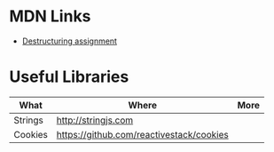 # MDN Links

* [Destructuring assignment](https://developer.mozilla.org/en-US/docs/Web/JavaScript/Reference/Operators/Destructuring_assignment)

# Useful Libraries

| What | Where | More |
| ---- | ----- | ---- |
| Strings | http://stringjs.com | |
| Cookies | https://github.com/reactivestack/cookies | |
